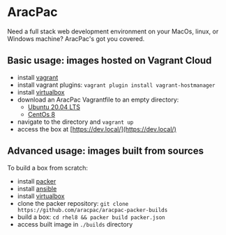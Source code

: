 # AracPac
Need a full stack web development environment on your MacOs, linux, or Windows machine? AracPac's got you covered.

## Basic usage: images hosted on Vagrant Cloud
* install [vagrant](https://www.vagrantup.com/docs/installation)
* install vagrant plugins: `vagrant plugin install vagrant-hostmanager`
* install [virtualbox](https://www.virtualbox.org/wiki/Downloads)
* download an AracPac Vagrantfile to an empty directory:
  * [Ubuntu 20.04 LTS](https://raw.githubusercontent.com/aracpac/aracpac-vagrantfiles/master/ubuntu20/Vagrantfile)
  * [CentOs 8](https://raw.githubusercontent.com/aracpac/aracpac-vagrantfiles/master/ubuntu20/Vagrantfile)
* navigate to the directory and `vagrant up`
* access the box at [https://dev.local/](https://dev.local/)

## Advanced usage: images built from sources
To build a box from scratch:
* install [packer](https://www.packer.io/docs/install)
* install [ansible](https://docs.ansible.com/ansible/latest/installation_guide/intro_installation.html)
* install [virtualbox](https://www.virtualbox.org/wiki/Downloads)
* clone the packer repository: `git clone https://github.com/aracpac/aracpac-packer-builds`
* build a box: `cd rhel8 && packer build packer.json`
* access built image in `./builds` directory 
